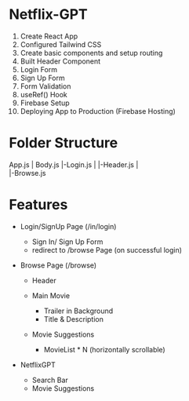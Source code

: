 # Netflix-GPT

1.  Create React App
2.  Configured Tailwind CSS
3.  Create basic components and setup routing
4.  Built Header Component
5.  Login Form
6.  Sign Up Form
7.  Form Validation 
8.  useRef() Hook
9.  Firebase Setup
10. Deploying App to Production (Firebase Hosting)



# Folder Structure

  App.js
  |
  Body.js
  |-Login.js
  |   |-Header.js
  |  
  |-Browse.js


# Features

- Login/SignUp Page (/in/login)
    - Sign In/ Sign Up  Form
    - redirect to /browse Page (on successful login)

- Browse Page (/browse)
    - Header
    - Main Movie
        - Trailer in Background
        - Title & Description

    - Movie Suggestions
        - MovieList * N (horizontally scrollable)

- NetflixGPT
    - Search Bar
    - Movie Suggestions


